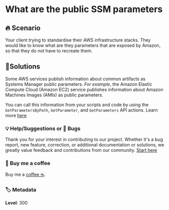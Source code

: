 # What are the public SSM parameters

## 🔥 Scenario

Your client trying to standardise their AWS infrastructure stacks. They would like to know what are they parameters that are exposed by Amazon, so that they do not have to recreate them.

## 🎯Solutions

Some AWS services publish information about common artifacts as Systems Manager public parameters. _For example_, the Amazon Elastic Compute Cloud (Amazon EC2) service publishes information about Amazon Machines Images (AMIs) as public parameters.

You can call this information from your scripts and code by using the `GetParametersByPath`, `GetParameter`, and `GetParameters` API actions. Learn more [here][1]

### 💡 Help/Suggestions or 🐛 Bugs

Thank you for your interest in contributing to our project. Whether it's a bug report, new feature, correction, or additional documentation or solutions, we greatly value feedback and contributions from our community. [Start here][200]

### 👋 Buy me a coffee

Buy me a [coffee ☕][900].

### 🏷️ Metadata

**Level**: 300

[1]: https://docs.aws.amazon.com/systems-manager/latest/userguide/parameter-store-public-parameters.html

[100]: https://www.udemy.com/course/aws-cloud-development-kit-from-beginner-to-professional/?referralCode=E15D7FB64E417C547579

[200]: https://github.com/miztiik/aws-real-time-use-cases/issues

[900]: https://ko-fi.com/miztiik
